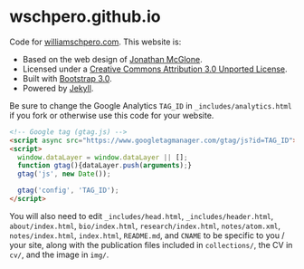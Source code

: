 wschpero.github.io
========

Code for [williamschpero.com](http://williamschpero.com). This website is:

* Based on the web design of [Jonathan McGlone](https://github.com/jmcglone/jmcglone.github.io).
* Licensed under a [Creative Commons Attribution 3.0 Unported License](http://creativecommons.org/licenses/by/3.0/deed.en_US).
* Built with [Bootstrap 3.0](http://getbootstrap.com).
* Powered by [Jekyll](http://jekyllrb.com).

Be sure to change the Google Analytics `TAG_ID` in `_includes/analytics.html` if you fork or otherwise use this code for your website.

```html
<!-- Google tag (gtag.js) -->
<script async src="https://www.googletagmanager.com/gtag/js?id=TAG_ID"></script>
<script>
  window.dataLayer = window.dataLayer || [];
  function gtag(){dataLayer.push(arguments);}
  gtag('js', new Date());

  gtag('config', 'TAG_ID');
</script>
```

You will also need to edit `_includes/head.html`, `_includes/header.html`, `about/index.html`, `bio/index.html`, `research/index.html`, `notes/atom.xml`, `notes/index.html`, `index.html`, `README.md`, and `CNAME` to be specific to you / your site, along with the publication files included in `collections/`, the CV in `cv/`, and the image in `img/`.